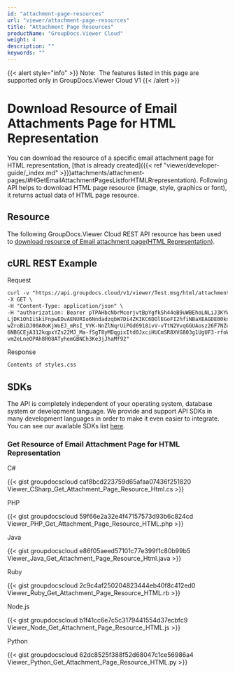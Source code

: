 ```yaml
---
id: "attachment-page-resources"
url: "viewer/attachment-page-resources"
title: "Attachment Page Resources"
productName: "GroupDocs.Viewer Cloud"
weight: 4
description: ""
keywords: ""
---
```


{{< alert style="info" >}}
Note:  The features listed in this page are supported only in GroupDocs.Viewer Cloud V1
{{< /alert >}}

# Download Resource of Email Attachments Page for HTML Representation #

You can download the resource of a specific email attachment page for HTML representation, [that is already created]({{< ref "viewer/developer-guide/_index.md" >}})attachments/attachment-pages/#HGetEmailAttachmentPagesListforHTMLRrepresentation). Following API helps to download HTML page resource (image, style, graphics or font), it returns actual data of HTML page resource.

## Resource ##

The following GroupDocs.Viewer Cloud REST API resource has been used to [download resource of Email attachment page(HTML Representation)](https://apireference.groupdocs.cloud/viewer/#!/Attachments/HtmlGetAttachmentPageResource).

## cURL REST Example ##

Request

```html
curl -v "https://api.groupdocs.cloud/v1/viewer/Test.msg/html/attachments/Test.pdf/pages/1/resources/styles.css" \
-X GET \
-H "Content-Type: application/json" \
-H "authorization: Bearer pTPAHbcNbrMcerjvtBpYgfkSh44oB9uWBEhoLNLiJ3KYWTZ-
LjDK1OhIiSkiFnpwEDvAENURIo6NndadzqbW7Di4ZKIKC6DOlEGoFI2hfiNBaXEAGDE00knZePkCNsupU48qe1N_eGluq4urBAX3VBFiIdwz1yEPlPrqWG1DOAWYglUo5Nc9Td
wZroBiDJ00A0oKjWoEJ_mRsI_VYK-NnZlNqrUiPGd6918ivV-vTtN2VvqGGUAosz26F7NZe0uEDf5GZszp-bxQ4_-JimHUgOD3z2M4gldo58oYp-
6NBGCEjA312kqpxYZs22MJ_Ma-fSgT8yMDqgixItd0JxciHUCmSR8XVG803g1UgUF3-rfoWOn0FJAYLkZ3SFrjqMwjcJAsxcpWc-
vm2eLneOPAh8R08ATyhemGBNCh3Ke3jJhaMf92"

```

Response

```html
Contents of styles.css
```

## SDKs ##

The API is completely independent of your operating system, database system or development language. We provide and support API SDKs in many development languages in order to make it even easier to integrate. You can see our available SDKs list [here](https://github.com/groupdocs-viewer-cloud).

### Get Resource of Email Attachment Page for HTML Representation ###

C#

{{< gist groupdocscloud caf8bcd223759d65afaa07436f251820 Viewer_CSharp_Get_Attachment_Page_Resource_Html.cs >}}

PHP

{{< gist groupdocscloud 59f66e2a32e4f47157573d93b6c824cd Viewer_PHP_Get_Attachment_Page_Resource_HTML.php >}}

Java

{{< gist groupdocscloud e86f05aeed57101c77e399f1c80b99b5 Viewer_Java_Get_Attachment_Page_Resource_Html.java >}}

Ruby

{{< gist groupdocscloud 2c9c4af250204823444eb40f8c412ed0 Viewer_Ruby_Get_Attachment_Page_Resource_HTML.rb >}}

Node.js

{{< gist groupdocscloud b1f41cc6e7c5c3179441554d37ecbfc9 Viewer_Node_Get_Attachment_Page_Resource_HTML.js >}}

Python

{{< gist groupdocscloud 62dc8525f388f52d68047c1ce56986a4 Viewer_Python_Get_Attachment_Page_Resource_HTML.py >}}

